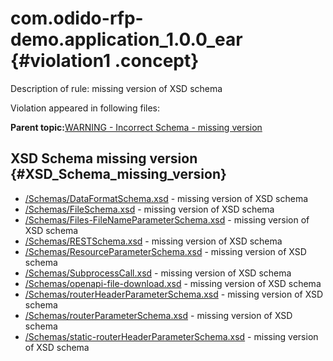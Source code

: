 # com.odido-rfp-demo.application\_1.0.0\_ear {#violation1 .concept}

Description of rule: missing version of XSD schema

Violation appeared in following files:

**Parent topic:**[WARNING - Incorrect Schema - missing version](../../../qa/rules/WARNING_-_Incorrect_Schema_-_missing_version.md)

## XSD Schema missing version {#XSD_Schema_missing_version}

-   [/Schemas/DataFormatSchema.xsd](../../../projects/com.odido-rfp-demo.application_1.0.0_ear/Schemas/DataFormatSchema.xsd.md) - missing version of XSD schema
-   [/Schemas/FileSchema.xsd](../../../projects/com.odido-rfp-demo.application_1.0.0_ear/Schemas/FileSchema.xsd.md) - missing version of XSD schema
-   [/Schemas/Files-FileNameParameterSchema.xsd](../../../projects/com.odido-rfp-demo.application_1.0.0_ear/Schemas/Files-FileNameParameterSchema.xsd.md) - missing version of XSD schema
-   [/Schemas/RESTSchema.xsd](../../../projects/com.odido-rfp-demo.application_1.0.0_ear/Schemas/RESTSchema.xsd.md) - missing version of XSD schema
-   [/Schemas/ResourceParameterSchema.xsd](../../../projects/com.odido-rfp-demo.application_1.0.0_ear/Schemas/ResourceParameterSchema.xsd.md) - missing version of XSD schema
-   [/Schemas/SubprocessCall.xsd](../../../projects/com.odido-rfp-demo.application_1.0.0_ear/Schemas/SubprocessCall.xsd.md) - missing version of XSD schema
-   [/Schemas/openapi-file-download.xsd](../../../projects/com.odido-rfp-demo.application_1.0.0_ear/Schemas/openapi-file-download.xsd.md) - missing version of XSD schema
-   [/Schemas/routerHeaderParameterSchema.xsd](../../../projects/com.odido-rfp-demo.application_1.0.0_ear/Schemas/routerHeaderParameterSchema.xsd.md) - missing version of XSD schema
-   [/Schemas/routerParameterSchema.xsd](../../../projects/com.odido-rfp-demo.application_1.0.0_ear/Schemas/routerParameterSchema.xsd.md) - missing version of XSD schema
-   [/Schemas/static-routerHeaderParameterSchema.xsd](../../../projects/com.odido-rfp-demo.application_1.0.0_ear/Schemas/static-routerHeaderParameterSchema.xsd.md) - missing version of XSD schema

